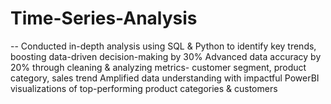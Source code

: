 # Time-Series-Analysis
--
Conducted in-depth analysis using SQL & Python to identify key trends, boosting data-driven decision-making by 30%
Advanced data accuracy by 20% through cleaning & analyzing metrics- customer segment, product category, sales trend
Amplified data understanding with impactful PowerBI visualizations of top-performing product categories & customers
